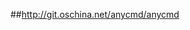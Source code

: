 ##<a href="http://git.oschina.net/anycmd/anycmd" target="_blank">http://git.oschina.net/anycmd/anycmd</a>
